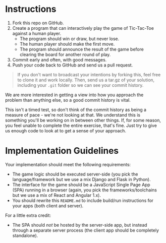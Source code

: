 # Instructions

1. Fork this repo on GitHub.
1. Create a program that can interactively play the game of Tic-Tac-Toe against a human 
   player. 
   * The program should win or draw, but never lose.
   * The human player should make the first move.
   * The program should announce the result of the game before clearing the board for 
     another round of play.
1. Commit early and often, with good messages.
1. Push your code back to GitHub and send us a pull request.

> If you don't want to broadcast your intentions by forking this, feel free to clone it 
  and work locally. Then, send us a tar.gz of your solution, including your `.git` folder 
  so we can see your commit history.

We are more interested in getting a view into how you approach the problem than 
anything else, so a good commit history is vital. 

This isn't a timed test, so don't think of the commit history as being a measure of 
pace - we're not looking at that.
We understand this is something you'll be working on in between other things.
If, for some reason, you feel unable to complete the entire exercise, that's fine.
Just try to give us enough code to look at to get a sense of your approach.

# Implementation Guidelines

Your implementation should meet the following requirements:

* The game logic should be executed server-side (you pick the language/framework but we 
  use a mix Django and Flask in Python).
* The interface for the game should be a JavaScript Single Page App (SPA) running
  in a browser (again, you pick the frameworks/toolchains but we use a mix of React and 
  Angular 1.x).
* You should rewrite this `README.md` to include build/run instructions for your apps 
  (both client and server).

For a little extra credit:

* The SPA should _not_ be hosted by the server-side app, but instead through a separate 
  server process (the client app should be completely standalone).

